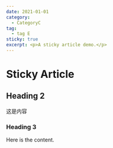```yaml
---
date: 2021-01-01
category:
  - CategoryC
tag:
  - tag E
sticky: true
excerpt: <p>A sticky article demo.</p>
---
```


# Sticky Article

## Heading 2

这是内容

### Heading 3

Here is the content.
